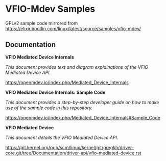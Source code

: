 # VFIO-Mdev Samples

GPLv2 sample code mirrored from https://elixir.bootlin.com/linux/latest/source/samples/vfio-mdev/

## Documentation

**VFIO Mediated Device Internals**

_This document provides text and diagram explainations of the VFIO Mediated Device API._

https://openmdev.io/index.php/Mediated_Device_Internals

**VFIO Mediated Device Internals: Sample Code**

_This document provides a step-by-step developer guide on how to make use of the sample code in this repository._

https://openmdev.io/index.php/Mediated_Device_Internals#Sample_Code

**VFIO Mediated Device**

_This document details the VFIO Mediated Device API._

https://git.kernel.org/pub/scm/linux/kernel/git/gregkh/driver-core.git/tree/Documentation/driver-api/vfio-mediated-device.rst